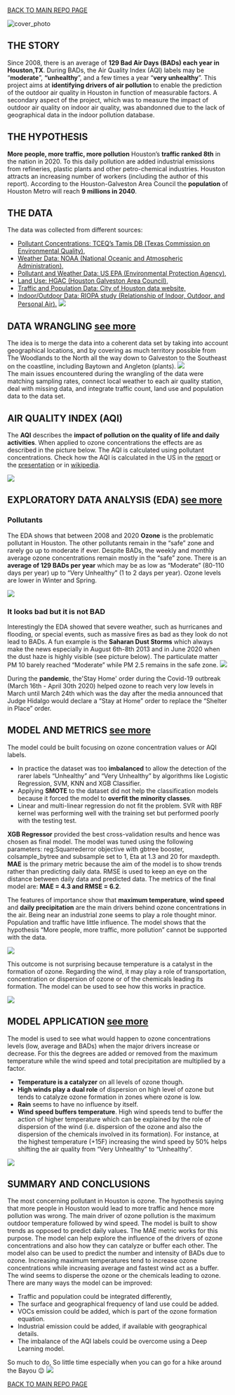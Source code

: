[BACK TO MAIN REPO PAGE](https://github.com/Aurenkeelin18/For_You_Thorough_Recruiter)

![cover_photo](./06_Images/HAQ_CoverPage_hz.png)
## THE STORY
Since 2008, there is an average of **129 Bad Air Days (BADs) each year in Houston,TX**. During BADs, the Air Quality Index (AQI) labels may be “**moderate**”, **“unhealthy**”, and a few times a year “**very unhealthy**”. This project aims at **identifying drivers of air pollution** to enable the prediction of the outdoor air quality in Houston in function of measurable factors. A secondary aspect of the project, which was to measure the impact of outdoor air quality on indoor air quality, was abandonned due to the lack of geographical data in the indoor pollution database.

## THE HYPOTHESIS
**More people, more traffic, more pollution**
Houston’s **traffic ranked 8th** in the nation in 2020. To this daily pollution are added industrial emissions from refineries, plastic plants and other petro-chemical industries. Houston attracts an increasing number of workers (including the author of this report). According to the Houston-Galveston Area Council the **population** of Houston Metro will reach **9 millions in 2040**. 

## THE DATA 
The data was collected from different sources:
* [Pollutant Concentrations: TCEQ’s Tamis DB (Texas Commission on Environmental Quality),](https://www.tceq.texas.gov/)
* [Weather Data: NOAA (National Oceanic and Atmospheric Administration),](https://www.noaa.gov/)
* [Pollutant and Weather Data: US EPA (Environmental Protection Agency),](https://www.epa.gov/)
* [Land Use: HGAC (Houston Galveston Area Council),](https://www.h-gac.com/Home)
* [Traffic and Population Data: City of Houston data website,](https://cohgis-mycity.opendata.arcgis.com/)
* [Indoor/Outdoor Data: RIOPA study (Relationship of Indoor, Outdoor, and Personal Air).](https://dataverse.harvard.edu/dataset.xhtml?persistentId=doi:10.7910/DVN/7UBE7P)
![](./06_Images/HAQ_HoustonMap.jpg)

## DATA WRANGLING [see more](https://github.com/Aurenkeelin18/For_You_Thorough_Recruiter/blob/main/HoustonAirQuality/01_DataWrangling/README.md)
The idea is to merge the data into a coherent data set by taking into account geographical locations, and by covering as much territory possible from The Woodlands to the North all the way down to Galveston to the Southeast on the coastline, including Baytown and Angleton (plants).
**![](./06_Images/HAQ_Overview_OutdoorOnly.png)** <br>
The main issues encountered during the wrangling of the data were matching sampling rates, connect local weather to each air quality station, deal with missing data, and integrate traffic count, land use  and population data to the data set.

## AIR QUALITY INDEX (AQI)
The **AQI** describes the **impact of pollution on the quality of life and daily activities**. When applied to ozone concentrations the effects are as described in the picture below. The AQI is calculated using pollutant concentrations. Check how the AQI is calculated in the US in the [report](./SpringboardCapstone2_HoustonAirQuality_Report_AnneWarren.pdf) or the [presentation](./Springboard_Capstone2_HoustonAirQuality_AnneWarren_2021.pdf) or in [wikipedia](https://en.wikipedia.org/wiki/Air_quality_index#United_States).

![](./06_Images/HAQ_AQI.png)

## EXPLORATORY DATA ANALYSIS (EDA) [see more](https://github.com/Aurenkeelin18/For_You_Thorough_Recruiter/blob/main/HoustonAirQuality/02_EDA/README.md)
### Pollutants
The EDA shows that between 2008 and 2020 **Ozone** is the  problematic pollutant in Houston. The other pollutants remain in the “safe” zone and rarely go up to moderate if ever. Despite BADs, the weekly and monthly average ozone concentrations remain mostly in the “safe” zone.
There is an **average of 129 BADs per year** which may be as low as “Moderate” (80-110 days per year) up to “Very Unhealthy” (1 to 2 days per year). Ozone levels are lower in Winter and Spring.

![](./06_Images/HAQ_DailyOzone.png)
### It looks bad but it is not BAD
Interestingly the EDA showed that severe weather, such as hurricanes and flooding, or special events, such as massive fires as bad as they look do not lead to BADs. A fun example is the **Saharan Dust Storms** which always make the news especially in August 6th-8th 2013 and in June 2020 when the dust haze is highly visible (see picture below). The particulate matter PM 10 barely reached “Moderate” while PM 2.5 remains in the safe zone.
![](./06_Images/SaharanDust.png)

During the **pandemic**, the'Stay Home' order during the Covid-19 outbreak (March 16th - April 30th 2020) helped ozone to reach very low levels in March until March 24th which was the day after the media announced that Judge Hidalgo would declare a “Stay at Home” order to replace the “Shelter in Place” order.

## MODEL AND METRICS [see more](https://github.com/Aurenkeelin18/For_You_Thorough_Recruiter/blob/main/HoustonAirQuality/04_Modeling/README.md)

The model could be built focusing on ozone concentration values or AQI labels.  
* In practice the dataset was too **imbalanced** to allow the detection of the rarer labels “Unhealthy” and “Very Unhealthy” by algorithms like Logistic Regression, SVM, KNN and XGB Classifier. 
* Applying **SMOTE** to the dataset did not help the classification models because it forced the model to **overfit the minority classes**.  
* Linear and multi-linear regression do not fit the problem. SVR with RBF kernel was performing well with the training set but performed poorly with the testing test.
  
**XGB Regressor** provided the best cross-validation results and hence was chosen as final model. The model was tuned using the following parameters: reg:Squarrederror objective with gbtree booster, colsample_bytree and subsample set to 1, Eta at 1.3 and 20 for maxdepth.
**MAE** is the primary metric because the aim of the model is to show trends rather than predicting daily data. RMSE is used to keep an eye on the distance between daily data and predicted data. 
The metrics of the final model are: **MAE = 4.3 and RMSE = 6.2**.


The features of importance show that **maximum temperature**, **wind speed** and **daily precipitation** are the main drivers behind ozone concentrations in the air. Being  near an industrial zone seems to play a role thought minor. Population and traffic have little influence. The model shows that the hypothesis “More people, more traffic, more pollution” cannot be supported with the data. 

![](./06_Images/HAQ_FeaturesOfImportance.png)

This outcome is not surprising because temperature is a catalyst in the formation of ozone. Regarding the wind, it may play a role of transportation, concentration or dispersion of ozone or of the chemicals leading its formation. The model can be used to see how this works in practice.

![](./06_Images/HAQ_OzoneFormation.jpg)

## MODEL APPLICATION [see more](https://github.com/Aurenkeelin18/For_You_Thorough_Recruiter/blob/main/HoustonAirQuality/05_ModelApplication/README.md)
The model is used to see what would happen to ozone concentrations levels (low, average and BADs) when the major drivers increase or decrease. For this the degrees are added or removed from the maximum temperature while the wind speed and total precipitation are multiplied by a factor. 
* **Temperature is a catalyzer** on all levels of ozone though. 
* **High winds play a dual role** of dispersion on high level of ozone but tends to catalyze ozone formation in zones where ozone is low. 
* **Rain** seems to have no influence by itself.
* **Wind speed buffers temperature**. High wind speeds tend to buffer the action of higher temperature which can be explained by the role of dispersion of the wind (i.e. dispersion of the ozone and also the dispersion of the chemicals involved in its formation). For instance, at the highest temperature (+15F) increasing the wind speed by 50% helps shifting the air quality from “Very Unhealthy” to “Unhealthy”.

![](./06_Images/HAQ_application.png)

## SUMMARY AND CONCLUSIONS
The most concerning pollutant in Houston is ozone. The hypothesis saying that more people in Houston would lead to more traffic and hence more pollution was wrong. The main driver of ozone pollution is the maximum outdoor temperature followed by wind speed.
The model is built to show trends as opposed to predict daily values. The MAE metric works for this purpose.
The model can help explore the influence of the drivers of ozone concentrations and  also how they can catalyze or buffer each other. The model also can be used to predict the number and intensity of BADs due to ozone.
Increasing maximum temperatures tend to increase ozone concentrations while increasing average and fastest wind act as a buffer. The wind seems to disperse the ozone or the chemicals leading to ozone.
There are many ways the model can be improved: 
* Traffic and population could be integrated differently,
* The surface and geographical frequency of land use could be added.
* VOCs emission could be added, which is part of the ozone formation equation.
* Industrial emission could be added, if available with geographical details.
* The imbalance of the AQI labels could be overcome using a Deep Learning model.


So much to do, So little time especially when you can go for a hike around the Bayou :wink:
![](./06_Images/HAQ_Bayou.png)

[BACK TO MAIN REPO PAGE](https://github.com/Aurenkeelin18/For_You_Thorough_Recruiter)
